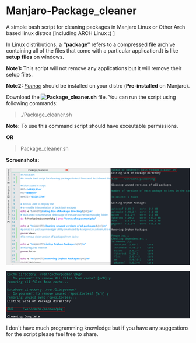 # Manjaro-Package_cleaner
A simple bash script for cleaning packages in Manjaro Linux or Other Arch based linux distros [including ARCH Linux :) ]

In Linux distributions, a **“package”** refers to a compressed file archive containing all of the files that come with a particular application.It is like **setup files** on windows.

**Note1:** This script will not remove any applications but it will remove their setup files.

**Note2:** *[Pamac](https://wiki.manjaro.org/index.php?title=Pamac)* should be installed on your distro (**Pre-installed** on Manjaro).

Download the **![Package_cleaner.sh](https://github.com/Ashutosh-Kukreti/Manjaro-Package_cleaner/releases)** file.
You can run the script using following commands:

>./Package_cleaner.sh

**Note:** To use this command script should have exceutable permissions.

**OR**

>Package_cleaner.sh

**Screenshots:**

![Starting Cleaning](https://raw.githubusercontent.com/Ashutosh-Kukreti/Manjaro-Package_cleaner/master/screenshot1.png?raw=true) 

![Ending Cleaning](https://raw.githubusercontent.com/Ashutosh-Kukreti/Manjaro-Package_cleaner/master/screenshot2.png?raw=true)


I don't have much programming knowledge but if you have any suggestions for the script please feel free to share.
